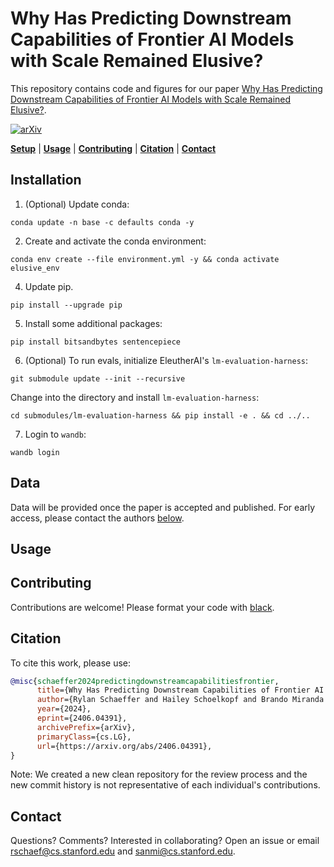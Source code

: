 # Why Has Predicting Downstream Capabilities of Frontier AI Models with Scale Remained Elusive?

This repository contains code and figures for our paper
[Why Has Predicting Downstream Capabilities of Frontier AI Models with Scale Remained Elusive?](https://arxiv.org/abs/2406.04391).

[![arXiv](https://img.shields.io/badge/arXiv-2406.04391-df2a2a.svg?style=for-the-badge)](https://arxiv.org/abs/2407.15211)


[**Setup**](#installation) | [**Usage**](#usage) | [**Contributing**](#contributing) | [**Citation**](#citation) | [**Contact**](#contact)


## Installation

1. (Optional) Update conda:

`conda update -n base -c defaults conda -y`

2. Create and activate the conda environment:

`conda env create --file environment.yml -y && conda activate elusive_env`

4. Update pip.

`pip install --upgrade pip`

5. Install some additional packages:

`pip install bitsandbytes sentencepiece`

6. (Optional) To run evals, initialize EleutherAI's `lm-evaluation-harness`:

`git submodule update --init --recursive`

Change into the directory and install `lm-evaluation-harness`:

`cd submodules/lm-evaluation-harness && pip install -e . && cd ../..`

7. Login to `wandb`:

`wandb login`

## Data

Data will be provided once the paper is accepted and published. For early access, please contact the 
authors [below](#contact).

## Usage


## Contributing

Contributions are welcome! Please format your code with [black](https://github.com/psf/black).

## Citation

To cite this work, please use:

```bibtex
@misc{schaeffer2024predictingdownstreamcapabilitiesfrontier,
      title={Why Has Predicting Downstream Capabilities of Frontier AI Models with Scale Remained Elusive?}, 
      author={Rylan Schaeffer and Hailey Schoelkopf and Brando Miranda and Gabriel Mukobi and Varun Madan and Adam Ibrahim and Herbie Bradley and Stella Biderman and Sanmi Koyejo},
      year={2024},
      eprint={2406.04391},
      archivePrefix={arXiv},
      primaryClass={cs.LG},
      url={https://arxiv.org/abs/2406.04391}, 
}
```

Note: We created a new clean repository for the review process and the new commit history is not representative
of each individual's contributions.

## Contact

Questions? Comments? Interested in collaborating?
Open an issue or email rschaef@cs.stanford.edu and sanmi@cs.stanford.edu.
